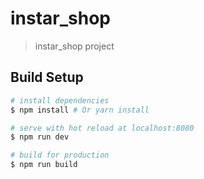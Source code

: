 # instar_shop

> instar_shop project

## Build Setup

``` bash
# install dependencies
$ npm install # Or yarn install

# serve with hot reload at localhost:8080
$ npm run dev

# build for production
$ npm run build

```

